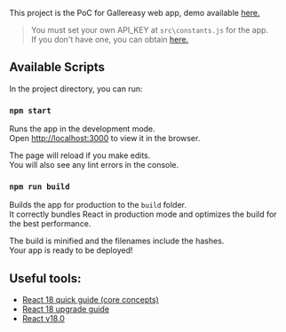 This project is the PoC for Gallereasy web app, demo available [here.](https://galler-easy.netlify.app/?keyword=rick%20and%20morty)

> You must set your own API_KEY at `src\constants.js` for the app.  
> If you don't have one, you can obtain [here.](https://developers.giphy.com/docs/sdk)

## Available Scripts

In the project directory, you can run:

### `npm start`

Runs the app in the development mode.<br />
Open [http://localhost:3000](http://localhost:3000) to view it in the browser.

The page will reload if you make edits.<br />
You will also see any lint errors in the console.

### `npm run build`

Builds the app for production to the `build` folder.<br />
It correctly bundles React in production mode and optimizes the build for the best performance.

The build is minified and the filenames include the hashes.<br />
Your app is ready to be deployed!

## Useful tools:

- [React 18 quick guide (core concepts)](https://dev.to/shrutikapoor08/react-18-quick-guide-core-concepts-explained-519p)
- [React 18 upgrade guide](https://reactjs.org/blog/2022/03/08/react-18-upgrade-guide.html)
- [React v18.0](https://reactjs.org/blog/2022/03/29/react-v18.html)
